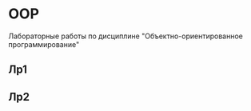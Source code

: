 # OOP
Лабораторные работы по дисциплине "Объектно-ориентированное программирование"

## Лр1

## Лр2
